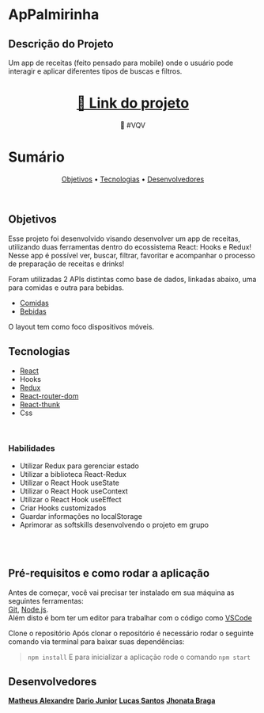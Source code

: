 # ApPalmirinha

## Descrição do Projeto

<p>Um app de receitas (feito pensado para mobile) onde o usuário pode interagir e aplicar diferentes tipos de buscas e filtros.</p>
<h1 align="center">  <a href="https://alexandremhm.github.io/appalmirinha/">🔗 Link do projeto</a>  </h1>  <p align="center">🚀 #VQV</p>


# Sumário
<p align="center">  <a href="#objetivos">Objetivos</a> •  <a href="#tecnologias">Tecnologias</a>  • <a href="#desenvolvedores">Desenvolvedores</a>  </p>
<br/>

<!-- ## Demonstração da aplicação
<br/>
<img src="./app.gif" />
<br/>
<br/> -->

## Objetivos
Esse projeto foi desenvolvido visando desenvolver um app de receitas, utilizando duas ferramentas dentro do ecossistema React: Hooks e Redux! Nesse app é possível ver, buscar, filtrar, favoritar e acompanhar o processo de preparação de receitas e drinks!

Foram utilizadas 2 APIs distintas como base de dados, linkadas abaixo, uma para comidas e outra para bebidas.

- <a href="https://www.themealdb.com/api.php">Comidas</a>
-  <a href="https://www.thecocktaildb.com/api.php">Bebidas</a>

O layout tem como foco dispositivos móveis.


## Tecnologias

- <a href="https://pt-br.reactjs.org/docs/getting-started.html">React</a>
- Hooks
- <a href="https://react-redux.js.org/">Redux</a>
- <a href="https://reactrouter.com/web/guides/quick-start">React-router-dom</a>
- <a href="https://www.npmjs.com/package/redux-thunk">React-thunk</a>
- Css

<br/>

### Habilidades

-   Utilizar Redux para gerenciar estado
-   Utilizar a biblioteca React-Redux
-   Utilizar o React Hook useState
-   Utilizar o React Hook useContext
-   Utilizar o React Hook useEffect
-   Criar Hooks customizados
- Guardar informações no localStorage
- Aprimorar as softskills desenvolvendo o projeto em grupo

<br/>
<br/>

##  Pré-requisitos e como rodar a aplicação

Antes de começar, você vai precisar ter instalado em sua máquina as seguintes ferramentas:  
[Git](https://git-scm.com/), [Node.js](https://nodejs.org/en/).  
Além disto é bom ter um editor para trabalhar com o código como [VSCode](https://code.visualstudio.com/)

Clone o repositório
Após clonar o repositório é necessário rodar o seguinte comando via terminal para baixar suas dependências:
> ``` npm install ```
E para inicializar a aplicação rode o comando
> ``` npm start ```
## Desenvolvedores

<a href="https://github.com/alexandremhm">**Matheus Alexandre**</a>
<a href="https://github.com/DarioJunior">**Dario Junior**</a>
<a href="https://github.com/lucasSCsantos">**Lucas Santos**</a>
<a href="https://github.com/jhonatavbrg">**Jhonata Braga**</a>

